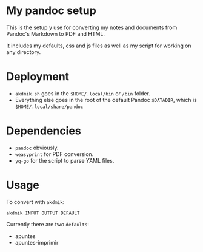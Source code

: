 # My pandoc setup

This is the setup y use for converting my notes and documents from Pandoc's Markdown 
to PDF and HTML.

It includes my defaults, css and js files as well as my script for 
working on any directory.

# Deployment

* `akdmik.sh` goes in the `$HOME/.local/bin` or `/bin` folder.
* Everything else goes in the root of the default Pandoc `$DATADIR`, 
  which is `$HOME/.local/share/pandoc`

# Dependencies

* `pandoc` obviously.
* `weasyprint` for PDF conversion.
* `yq-go` for the script to parse YAML files.

# Usage

To convert with `akdmik`:  
```console
akdmik INPUT OUTPUT DEFAULT
```

Currently there are two `defaults`:
- apuntes
- apuntes-imprimir
